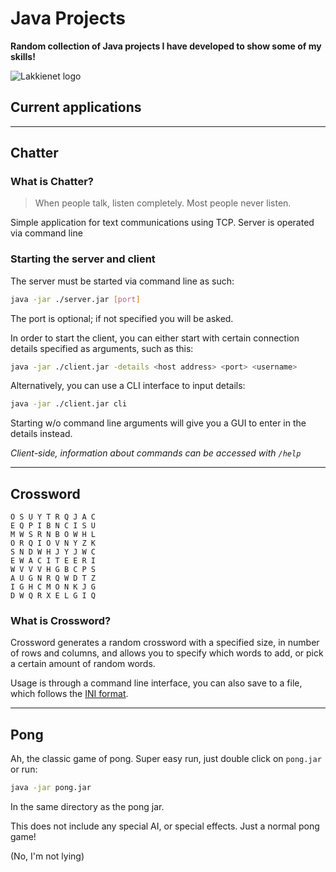 # Java Projects
**Random collection of Java projects I have developed to show some of my skills!**

![Lakkienet logo](https://uploads.lakkie.net/lakkienet-logo-dark-solid.png)

## Current applications

--------------------------------

## Chatter

### What is Chatter?



> When people talk, listen completely. Most people never listen.



Simple application for text communications using TCP. Server is operated via command line



### Starting the server and client



The server must be started via command line as such:
```sh
java -jar ./server.jar [port]
```
The port is optional; if not specified you will be asked.

In order to start the client, you can either start with certain connection details specified as arguments, such as this:
```sh
java -jar ./client.jar -details <host address> <port> <username>
```

Alternatively, you can use a CLI interface to input details:
```sh
java -jar ./client.jar cli
```

Starting w/o command line arguments will give you a GUI to enter in the details instead.

*Client-side, information about commands can be accessed with `/help`*


--------------------------------

## Crossword

```
O S U Y T R Q J A C
E Q P I B N C I S U
M W S R N B O W H L
O R Q I O V N Y Z K
S N D W H J Y J W C
E W A C I T E E R I
W V V V H G B C P S
A U G N R Q W D T Z
I G H C M O N K J G
D W Q R X E L G I Q
```

### What is Crossword?

Crossword generates a random crossword with a specified size, in number of rows and columns, and allows you to specify which words to add, or pick a certain amount of random words.

Usage is through a command line interface, you can also save to a file, which follows the [INI format]([https://link](https://en.wikipedia.org/wiki/INI_file)).


--------------------------------


## Pong

Ah, the classic game of pong. Super easy run, just double click on `pong.jar` or run:

```sh
java -jar pong.jar
```

In the same directory as the pong jar.

This does not include any special AI, or special effects. Just a normal pong game!

(No, I'm not lying)